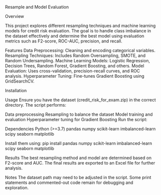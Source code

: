 Resample and Model Evaluation

Overview

This project explores different resampling techniques and machine learning models for credit risk evaluation. The goal is to handle class imbalance in the dataset effectively and determine the best model using evaluation metrics such as F2-score, ROC-AUC, precision, and recall.

Features
Data Preprocessing: Cleaning and encoding categorical variables.
Resampling Techniques: Includes Random Oversampling, SMOTE, and Random Undersampling.
Machine Learning Models: Logistic Regression, Decision Trees, Random Forest, Gradient Boosting, and others.
Model Evaluation: Uses cross-validation, precision-recall curves, and ROC analysis.
Hyperparameter Tuning: Fine-tunes Gradient Boosting using GridSearchCV.

Installation

Usage
Ensure you have the dataset (credit_risk_for_exam.zip) in the correct directory. The script performs:

Data preprocessing
Resampling to balance the dataset
Model training and evaluation
Hyperparameter tuning for Gradient Boosting
Run the script:


Dependencies
Python (>=3.7)
pandas
numpy
scikit-learn
imbalanced-learn
scipy
seaborn
matplotlib

Install them using:
pip install pandas numpy scikit-learn imbalanced-learn scipy seaborn matplotlib

Results
The best resampling method and model are determined based on F2-score and AUC. The final results are exported to an Excel file for further analysis.

Notes
The dataset path may need to be adjusted in the script.
Some print statements and commented-out code remain for debugging and exploration.
